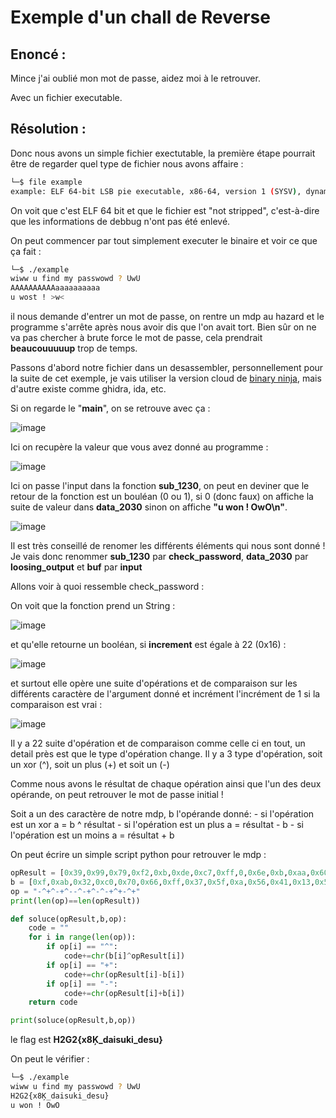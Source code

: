 # Exemple d'un chall de Reverse

## Enoncé :

Mince j'ai oublié mon mot de passe, aidez moi à le retrouver.

Avec un fichier executable.

## Résolution : 

Donc nous avons un simple fichier exectutable, la première étape pourrait être de regarder quel type de fichier nous avons affaire :

```bash
└─$ file example
example: ELF 64-bit LSB pie executable, x86-64, version 1 (SYSV), dynamically linked, interpreter /lib64/ld-linux-x86-64.so.2, for GNU/Linux 3.2.0, not stripped
```

On voit que c'est ELF 64 bit et que le fichier est "not stripped", c'est-à-dire que les informations de debbug n'ont pas été enlevé.

On peut commencer par tout simplement executer le binaire et voir ce que ça fait :

```bash
└─$ ./example
wiww u find my passwowd ? UwU
AAAAAAAAAAaaaaaaaaaa
u wost ! >w<
```
il nous demande d'entrer un mot de passe, on rentre un mdp au hazard et le programme s'arrête après nous avoir dis que l'on avait tort.
Bien sûr on ne va pas chercher à brute force le mot de passe, cela prendrait **beaucouuuuup** trop de temps.


Passons d'abord notre fichier dans un desassembler, personnellement pour la suite de cet exemple, je vais utiliser la version cloud de [binary ninja](https://cloud.binary.ninja/), mais d'autre existe comme ghidra, ida, etc.

Si on regarde le "**main**", on se retrouve avec ça :

![image](https://github.com/user-attachments/assets/dc40a76f-e84d-4990-a50c-43500cbdfdde)

Ici on recupère la valeur que vous avez donné au programme :

![image](https://github.com/user-attachments/assets/f2655498-cfd1-4efd-bf4c-9cbc55297651)

Ici on passe l'input dans la fonction **sub_1230**, on peut en deviner que le retour de la fonction est un bouléan (0 ou 1), si 0 (donc faux) on affiche la suite de valeur dans **data_2030** sinon on affiche **"u won ! OwO\n"**.

![image](https://github.com/user-attachments/assets/7f098c4d-c5d9-4fa7-8fde-17cb6c22a113)

Il est très conseillé de renomer les différents éléments qui nous sont donné !
Je vais donc renommer **sub_1230** par **check_password**, **data_2030** par **loosing_output** et **buf** par **input**

Allons voir à quoi ressemble check_password :

On voit que la fonction prend un String :

![image](https://github.com/user-attachments/assets/ff5fe498-1de6-4185-958e-683c1eecd707)

et qu'elle retourne un booléan, si **increment** est égale à 22 (0x16) :

![image](https://github.com/user-attachments/assets/88dda9df-71a4-4e5f-bcc6-083f4db8b506)

et surtout elle opère une suite d'opérations et de comparaison sur les différents caractère de l'argument donné et incrément l'incrément de 1 si la comparaison est vrai :

![image](https://github.com/user-attachments/assets/7c5d06a1-51c5-4aea-848a-e6bb9027d137)

Il y a 22 suite d'opération et de comparaison comme celle ci en tout, un detail près est que le type d'opération change.
Il y a 3 type d'opération, soit un xor (^), soit un plus (+) et soit un (-)

Comme nous avons le résultat de chaque opération ainsi que l'un des deux opérande, on peut retrouver le mot de passe initial !

Soit a un des caractère de notre mdp, b l'opérande donné: - si l'opération est un xor a = b ^ résultat
                                                          - si l'opération est un plus a = résultat - b
                                                          - si l'opération est un moins a = résultat + b

On peut écrire un simple script python pour retrouver le mdp :

```python
opResult = [0x39,0x99,0x79,0xf2,0xb,0xde,0xc7,0xff,0,0x6e,0xb,0xaa,0x60,0x21,0xeb,9,0xa3,0x58,0xc9,0x41,0x85,0x89]
b = [0xf,0xab,0x32,0xc0,0x70,0x66,0xff,0x37,0x5f,0xa,0x56,0x41,0x13,0x54,0x80,0x60,0x44,0x3c,0x64,0x32,0xf0,0xc]
op = "-^+^-+^--^-+^-^-+^+-^+"
print(len(op)==len(opResult))

def soluce(opResult,b,op):
    code = ""
    for i in range(len(op)):
        if op[i] == "^":
            code+=chr(b[i]^opResult[i])
        if op[i] == "+":
            code+=chr(opResult[i]-b[i])
        if op[i] == "-":
            code+=chr(opResult[i]+b[i])
    return code

print(soluce(opResult,b,op))
```

le flag est **H2G2{x8Ķ_daisuki_desu}**

On peut le vérifier :

```bash
└─$ ./example
wiww u find my passwowd ? UwU
H2G2{x8Ķ_daisuki_desu}
u won ! OwO
```



